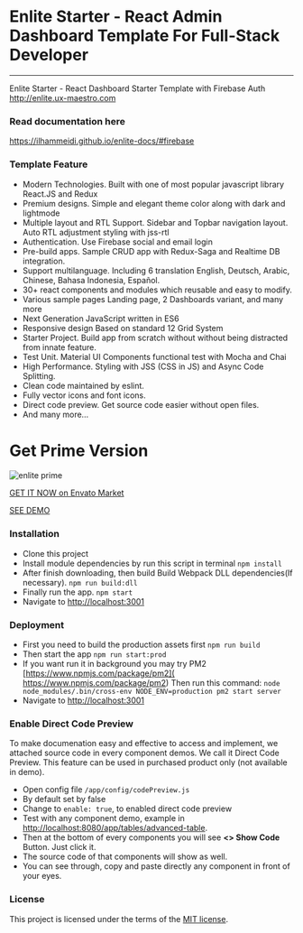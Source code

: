 # Enlite Starter - React Admin Dashboard Template For Full-Stack Developer
----------
Enlite Starter - React Dashboard Starter Template with Firebase Auth http://enlite.ux-maestro.com

### Read documentation here
https://ilhammeidi.github.io/enlite-docs/#firebase

### Template Feature
-   Modern Technologies. Built with one of most popular javascript library React.JS and Redux
-   Premium designs. Simple and elegant theme color along with dark and lightmode
-   Multiple layout and RTL Support. Sidebar and Topbar navigation layout. Auto RTL adjustment styling with jss-rtl
-   Authentication. Use Firebase social and email login
-   Pre-build apps. Sample CRUD app with Redux-Saga and Realtime DB integration.
-   Support multilanguage. Including 6 translation English, Deutsch, Arabic, Chinese, Bahasa Indonesia, Español.
-   30+ react components and modules which reusable and easy to modify.
-   Various sample pages Landing page, 2 Dashboards variant, and many more
-   Next Generation JavaScript written in ES6
-   Responsive design Based on standard 12 Grid System
-   Starter Project. Build app from scratch without without being distracted from innate feature.
-   Test Unit. Material UI Components functional test with Mocha and Chai
-   High Performance. Styling with JSS (CSS in JS) and Async Code Splitting.
-   Clean code maintained by eslint.
-   Fully vector icons and font icons.
-   Direct code preview. Get source code easier without open files.
-   And many more…

# Get Prime Version
![enlite prime](https://cdn.dribbble.com/users/1866020/screenshots/6824785/enlite_4x.jpg)

[GET IT NOW on Envato Market](https://themeforest.net/item/enlite-prime-reactjs-fullstack-website-template/23803960)

[SEE DEMO](http://enlite.ux-maestro.com)

### Installation

 - Clone this project
 - Install module dependencies by run this script in terminal
    `npm install`
 - After finish downloading, then build Build Webpack DLL dependencies(If necessary).
	 `npm run build:dll`
 - Finally run the app.
	 `npm start`
 - Navigate to  [http://localhost:3001](http://localhost:3001)

### Deployment

 - First you need to build the production assets first
    `npm run build`
 - Then start the app
    `npm run start:prod`
 - If you want run it in background you may try PM2 [https://www.npmjs.com/package/pm2]( https://www.npmjs.com/package/pm2) Then run this command:
    `node node_modules/.bin/cross-env NODE_ENV=production pm2 start server`
 - Navigate to  [http://localhost:3001](http://localhost:3001)

### Enable Direct Code Preview
To make documenation easy and effective to access and implement, we attached source code in every component demos. We call it Direct Code Preview. This feature can be used in purchased product only (not available in demo).

 - Open config file  `/app/config/codePreview.js`
 - By default set by false
 - Change to  `enable: true`, to enabled direct code preview
 -   Test with any component demo, example in  [http://localhost:8080/app/tables/advanced-table](http://localhost:8080/app/tables/advanced-table).
-   Then at the bottom of every components you will see  **<> Show Code**  Button. Just click it.
-   The source code of that components will show as well.
-   You can see through, copy and paste directly any component in front of your eyes.

### License
This project is licensed under the terms of the [MIT license](https://github.com/ilhammeidi/boss-lite/blob/master/LICENSE.txt).